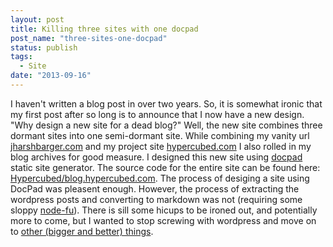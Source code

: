 ```yaml
---
layout: post
title: Killing three sites with one docpad
post_name: "three-sites-one-docpad"
status: publish
tags: 
  - Site
date: "2013-09-16"
---
```


I haven't written a blog post in over two years. So, it is somewhat ironic that my first post after so long is to announce that I now have a new design. "Why design a new site for a dead blog?"  Well, the new site combines three dormant sites into one semi-dormant site.  While combining my vanity url [jharshbarger.com](http://jharshbarger.com) and my project site [hypercubed.com](http://www.hypercubed.com) I also rolled in my blog archives for good measure. I designed this new site using [docpad](http://docpad.org/) static site generator. The source code for the entire site can be found here: [Hypercubed/blog.hypercubed.com](https://github.com/Hypercubed/blog.hypercubed.com). The process of desiging a site using DocPad was pleasent enough.  However, the process of extracting the wordpress posts and converting to markdown was not (requiring some sloppy [node-fu](https://gist.github.com/Hypercubed/67fa2c68f2626ff4ecb4)). There is sill some hicups to be ironed out, and potentially more to come, but I wanted to stop screwing with wordpress and move on to [other (bigger and better) things](http://hypercubed.com/projects/).